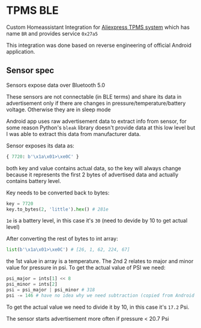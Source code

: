 # TPMS BLE

Custom Homeassistant Integration for [Aliexpress TPMS system](https://www.aliexpress.com/item/1005006115457035.html) which has name `BR` and provides service `0x27a5`

This integration was done based on reverse engineering of official Android application.

## Sensor spec

Sensors expose data over Bluetooth 5.0

These sensors are not connectable (in BLE terms) and share its data in advertisement only if there are changes in pressure/temperature/battery voltage. Otherwise they are in sleep mode

Android app uses raw advertisement data to extract info from sensor, for some reason Python's `bleak` library doesn't provide data at this low level but I was able to extract this data from manufacturer data.

Sensor exposes its data as:

```py
{ 7720: b'\x1a\x01>\xe0C' }
```

both key and value contains actual data, so the key will always change because it represents the first 2 bytes of advertised data and actually contains battery level.

Key needs to be converted back to bytes:

```py
key = 7720
key.to_bytes(2, 'little').hex() # 281e
```

`1e` is a battery level, in this case it's `30` (need to devide by 10 to get actual level)

After converting the rest of bytes to int array:

```py
list(b'\x1a\x01>\xe0C') # [26, 1, 62, 224, 67]
```

the 1st value in array is a temperature. The 2nd 2 relates to major and minor value for pressure in psi. To get the actual value of PSI we need:

```py
psi_major = ints[1] << 8
psi_minor = ints[2]
psi = psi_major | psi_minor # 318
psi -= 146 # have no idea why we need subtraction (copied from Android app and it actually reflects the real value)
```

To get the actual value we need to divide it by 10, in this case it's `17.2` Psi.

The sensor starts advertisement more often if pressure < 20.7 Psi
